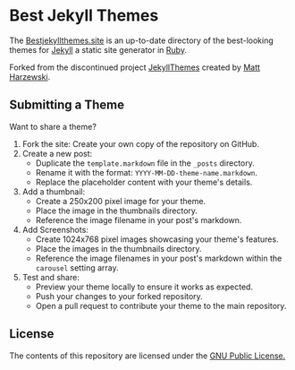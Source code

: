 Best Jekyll Themes
=============

The [Bestjekyllthemes.site](https://www.bestjekyllthemes.site) is an up-to-date directory of the best-looking themes for [Jekyll](https://jekyllrb.com/) a static site generator in [Ruby](https://www.ruby-lang.org/es/).

Forked from the discontinued project [JekyllThemes](https://github.com/mattvh/jekyllthemes) created by [Matt Harzewski](https://github.com/mattvh).

Submitting a Theme
------------------

Want to share a theme?

1. Fork the site: Create your own copy of the repository on GitHub.
2. Create a new post:
    * Duplicate the `template.markdown` file in the `_posts` directory.
    * Rename it with the format: `YYYY-MM-DD-theme-name.markdown`.
    * Replace the placeholder content with your theme's details.
3. Add a thumbnail:
    * Create a 250x200 pixel image for your theme.
    * Place the image in the thumbnails directory.
    * Reference the image filename in your post's markdown.
4. Add Screenshots:
    * Create 1024x768 pixel images showcasing your theme's features.
    * Place the images in the thumbnails directory.
    * Reference the image filenames in your post's markdown within the `carousel` setting array.
5. Test and share:
    * Preview your theme locally to ensure it works as expected.
    * Push your changes to your forked repository.
    * Open a pull request to contribute your theme to the main repository.

License
-------

The contents of this repository are licensed under the [GNU Public License.](http://www.gnu.org/licenses/gpl-3.0.html)
